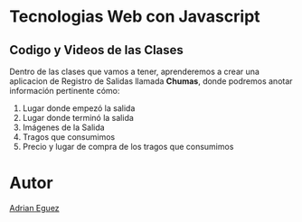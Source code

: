 # Tecnologias Web con Javascript

## Codigo y Videos de las Clases

Dentro de las clases que vamos a tener, aprenderemos a crear una aplicacion de Registro de Salidas llamada **Chumas**, donde podremos anotar información pertinente cómo:

1. Lugar donde empezó la salida
2. Lugar donde terminó la salida
3. Imágenes de la Salida
4. Tragos que consumimos
5. Precio y lugar de compra de los tragos que consumimos

# Autor

[Adrian Eguez](https://github.com/adrianeguez)